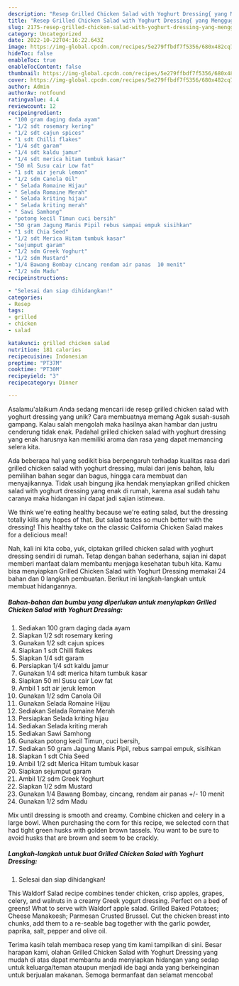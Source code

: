 ```yaml
---
description: "Resep Grilled Chicken Salad with Yoghurt Dressing{ yang Menggugah Selera"
title: "Resep Grilled Chicken Salad with Yoghurt Dressing{ yang Menggugah Selera"
slug: 2175-resep-grilled-chicken-salad-with-yoghurt-dressing-yang-menggugah-selera
category: Uncategorized
date: 2022-10-22T04:16:22.643Z
image: https://img-global.cpcdn.com/recipes/5e279ffbdf7f5356/680x482cq70/grilled-chicken-salad-with-yoghurt-dressing-foto-resep-utama.jpg
hideToc: false
enableToc: true
enableTocContent: false
thumbnail: https://img-global.cpcdn.com/recipes/5e279ffbdf7f5356/680x482cq70/grilled-chicken-salad-with-yoghurt-dressing-foto-resep-utama.jpg
cover: https://img-global.cpcdn.com/recipes/5e279ffbdf7f5356/680x482cq70/grilled-chicken-salad-with-yoghurt-dressing-foto-resep-utama.jpg
author: Admin
authorAv: notfound
ratingvalue: 4.4
reviewcount: 12
recipeingredient:
- "100 gram daging dada ayam"
- "1/2 sdt rosemary kering"
- "1/2 sdt cajun spices"
- "1 sdt Chilli flakes"
- "1/4 sdt garam"
- "1/4 sdt kaldu jamur"
- "1/4 sdt merica hitam tumbuk kasar"
- "50 ml Susu cair Low fat"
- "1 sdt air jeruk lemon"
- "1/2 sdm Canola Oil"
- " Selada Romaine Hijau"
- " Selada Romaine Merah"
- " Selada kriting hijau"
- " Selada kriting merah"
- " Sawi Samhong"
- "potong kecil Timun cuci bersih"
- "50 gram Jagung Manis Pipil rebus sampai empuk sisihkan"
- "1 sdt Chia Seed"
- "1/2 sdt Merica Hitam tumbuk kasar"
- "sejumput garam"
- "1/2 sdm Greek Yoghurt"
- "1/2 sdm Mustard"
- "1/4 Bawang Bombay cincang rendam air panas  10 menit"
- "1/2 sdm Madu"
recipeinstructions:

- "Selesai dan siap dihidangkan!"
categories:
- Resep
tags:
- grilled
- chicken
- salad

katakunci: grilled chicken salad 
nutrition: 181 calories
recipecuisine: Indonesian
preptime: "PT37M"
cooktime: "PT30M"
recipeyield: "3"
recipecategory: Dinner

---
```



Asalamu'alaikum Anda sedang mencari ide resep grilled chicken salad with yoghurt dressing yang unik? Cara membuatnya memang Agak susah-susah gampang. Kalau salah mengolah maka hasilnya akan hambar dan justru cenderung tidak enak. Padahal grilled chicken salad with yoghurt dressing yang enak harusnya kan memiliki aroma dan rasa yang dapat memancing selera kita.


Ada beberapa hal yang sedikit bisa berpengaruh terhadap kualitas rasa dari grilled chicken salad with yoghurt dressing, mulai dari jenis bahan, lalu pemilihan bahan segar dan bagus, hingga cara membuat dan menyajikannya. Tidak usah bingung jika hendak menyiapkan grilled chicken salad with yoghurt dressing yang enak di rumah, karena asal sudah tahu caranya maka hidangan ini dapat jadi sajian istimewa.

We think we&#39;re eating healthy because we&#39;re eating salad, but the dressing totally kills any hopes of that. But salad tastes so much better with the dressing! This healthy take on the classic California Chicken Salad makes for a delicious meal!


Nah, kali ini kita coba, yuk, ciptakan grilled chicken salad with yoghurt dressing sendiri di rumah. Tetap dengan bahan sederhana, sajian ini dapat memberi manfaat dalam membantu menjaga kesehatan tubuh kita. Kamu bisa menyiapkan Grilled Chicken Salad with Yoghurt Dressing memakai 24 bahan dan 0 langkah pembuatan. Berikut ini langkah-langkah untuk membuat hidangannya.

<!--inarticleads1-->

##### Bahan-bahan dan bumbu yang diperlukan untuk menyiapkan Grilled Chicken Salad with Yoghurt Dressing:

1. Sediakan 100 gram daging dada ayam
1. Siapkan 1/2 sdt rosemary kering
1. Gunakan 1/2 sdt cajun spices
1. Siapkan 1 sdt Chilli flakes
1. Siapkan 1/4 sdt garam
1. Persiapkan 1/4 sdt kaldu jamur
1. Gunakan 1/4 sdt merica hitam tumbuk kasar
1. Siapkan 50 ml Susu cair Low fat
1. Ambil 1 sdt air jeruk lemon
1. Gunakan 1/2 sdm Canola Oil
1. Gunakan  Selada Romaine Hijau
1. Sediakan  Selada Romaine Merah
1. Persiapkan  Selada kriting hijau
1. Sediakan  Selada kriting merah
1. Sediakan  Sawi Samhong
1. Gunakan potong kecil Timun, cuci bersih,
1. Sediakan 50 gram Jagung Manis Pipil, rebus sampai empuk, sisihkan
1. Siapkan 1 sdt Chia Seed
1. Ambil 1/2 sdt Merica Hitam tumbuk kasar
1. Siapkan sejumput garam
1. Ambil 1/2 sdm Greek Yoghurt
1. Siapkan 1/2 sdm Mustard
1. Gunakan 1/4 Bawang Bombay, cincang, rendam air panas +/- 10 menit
1. Gunakan 1/2 sdm Madu


Mix until dressing is smooth and creamy. Combine chicken and celery in a large bowl. When purchasing the corn for this recipe, we selected corn that had tight green husks with golden brown tassels. You want to be sure to avoid husks that are brown and seem to be crackly. 

<!--inarticleads2-->

##### Langkah-langkah untuk buat Grilled Chicken Salad with Yoghurt Dressing:


1. Selesai dan siap dihidangkan!

This Waldorf Salad recipe combines tender chicken, crisp apples, grapes, celery, and walnuts in a creamy Greek yogurt dressing. Perfect on a bed of greens! What to serve with Waldorf apple salad. Grilled Baked Potatoes; Cheese Manakeesh; Parmesan Crusted Brussel. Cut the chicken breast into chunks, add them to a re-seable bag together with the garlic powder, paprika, salt, pepper and olive oil. 

Terima kasih telah membaca resep yang tim kami tampilkan di sini. Besar harapan kami, olahan Grilled Chicken Salad with Yoghurt Dressing yang mudah di atas dapat membantu anda menyiapkan hidangan yang sedap untuk keluarga/teman ataupun menjadi ide bagi anda yang berkeinginan untuk berjualan makanan. Semoga bermanfaat dan selamat mencoba!
